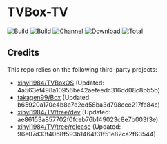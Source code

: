 # TVBox-TV

![Build](https://shields.io/github/actions/workflow/status/xinyi1984/TVBox-TV/TV.yml?branch=master&logo=github&label=Build)
![Build](https://shields.io/github/actions/workflow/status/xinyi1984/TVBox-TV/TVBox.yml?branch=master&logo=github&label=Build)
[![Channel](https://img.shields.io/badge/Follow-Telegram-blue.svg?logo=telegram)](https://t.me/klbot)
[![Download](https://img.shields.io/github/v/release/xinyi1984/TVBox-TV?color=orange&logoColor=orange&label=Download&logo=DocuSign)](https://github.com/xinyi1984/TVBox-TV/releases/latest) 
[![Total](https://shields.io/github/downloads/xinyi1984/TVBox-TV/total?logo=Bookmeter&label=Counts&logoColor=yellow&color=yellow)](https://github.com/xinyi1984/TVBox-TV/releases)

## Credits
This repo relies on the following third-party projects:
- [xinyi1984/TVBoxOS](https://github.com/xinyi1984/TVBoxOS) (Updated: 4a563ef498a10956be42aefeedc316dd08c8bb5b)
- [takagen99/Box](https://github.com/takagen99/Box) (Updated: b65920a170e4b8e7e2ed58ba3d798cce217fe84c)
- [xinyi1984/TV/tree/dev](https://github.com/xinyi1984/TV/tree/dev) (Updated: ae86153a857702f0fceb76b149023c8e7b003f3e)
- [xinyi1984/TV/tree/release](https://github.com/xinyi1984/TV/tree/release) (Updated: 96e07d33f40b8f593b1464f31f51e82ca2f63544)

